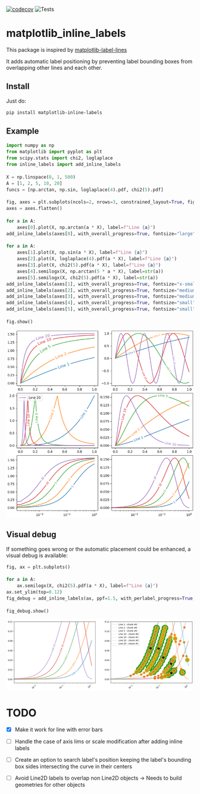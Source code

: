 [![codecov](https://codecov.io/gh/mathieu17g/matplotlib_inline_labels/graph/badge.svg?token=U87DA7BVCZ)](https://codecov.io/gh/mathieu17g/matplotlib_inline_labels)
![Tests](https://github.com/mathieu17g/matplotlib_inline_labels/actions/workflows/pytest.yml/badge.svg)

# matplotlib_inline_labels


This package is inspired by [matplotlib-label-lines](https://github.com/cphyc/matplotlib-label-lines)

It adds automatic label positioning by preventing label bounding boxes from overlapping other lines and each other.

## Install

Just do:
```bash
pip install matplotlib-inline-labels
```

## Example

```python
import numpy as np
from matplotlib import pyplot as plt
from scipy.stats import chi2, loglaplace
from inline_labels import add_inline_labels

X = np.linspace(0, 1, 500)
A = [1, 2, 5, 10, 20]
funcs = [np.arctan, np.sin, loglaplace(4).pdf, chi2(5).pdf]

fig, axes = plt.subplots(ncols=2, nrows=3, constrained_layout=True, figsize=(8, 8))
axes = axes.flatten()

for a in A: 
    axes[0].plot(X, np.arctan(a * X), label=f"Line {a}")
add_inline_labels(axes[0], with_overall_progress=True, fontsize="large")

for a in A:
    axes[1].plot(X, np.sin(a * X), label=f"Line {a}")
    axes[2].plot(X, loglaplace(4).pdf(a * X), label=f"Line {a}")
    axes[3].plot(X, chi2(5).pdf(a * X), label=f"Line {a}")
    axes[4].semilogx(X, np.arctan(5 * a * X), label=str(a))
    axes[5].semilogx(X, chi2(5).pdf(a * X), label=str(a))
add_inline_labels(axes[1], with_overall_progress=True, fontsize="x-small")
add_inline_labels(axes[2], with_overall_progress=True, fontsize="medium")
add_inline_labels(axes[3], with_overall_progress=True, fontsize="medium")
add_inline_labels(axes[4], with_overall_progress=True, fontsize="small")
add_inline_labels(axes[5], with_overall_progress=True, fontsize="small")

fig.show()
```
![Example](https://raw.githubusercontent.com/mathieu17g/matplotlib_inline_labels/main/examples/example.png)

## Visual debug

If something goes wrong or the automatic placement could be enhanced, a visual debug is available:

```python
fig, ax = plt.subplots()

for a in A: 
    ax.semilogx(X, chi2(5).pdf(a * X), label=f"Line {a}")
ax.set_ylim(top=0.12)
fig_debug = add_inline_labels(ax, ppf=1.5, with_perlabel_progress=True, debug=True)

fig_debug.show()
```
![Visual debug example](https://raw.githubusercontent.com/mathieu17g/matplotlib_inline_labels/main/examples/example_debug.png)

# TODO
- [X] Make it work for line with error bars
- [ ] Handle the case of axis lims or scale modification after adding inline labels
- [ ] Create an option to search label's position keeping the label's bounding box sides intersecting the curve in their centers
- [ ] Avoid Line2D labels to overlap non Line2D objects -> Needs to build geometries for other objects

